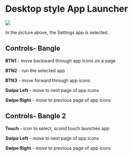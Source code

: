 # Desktop style App Launcher

![](screenshot.jpg)

In the picture above, the Settings app is selected.
## Controls- Bangle

**BTN1** - move backward through app icons on a page

**BTN2** - run the selected app

**BTN3** - move forward through app icons

**Swipe Left** -  move to next page of app icons

**Swipe Right** - move to previous page of app icons

## Controls- Bangle 2

**Touch** - icon to select, scond touch launches app

**Swipe Left** -  move to next page of app icons

**Swipe Right** - move to previous page of app icons